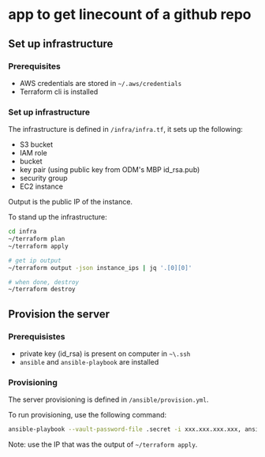 # app to get linecount of a github repo

## Set up infrastructure

### Prerequisites

+ AWS credentials are stored in `~/.aws/credentials`
+ Terraform cli is installed 

### Set up infrastructure

The infrastructure is defined in `/infra/infra.tf`, it sets up the following:

+ S3 bucket
+ IAM role
+ bucket
+ key pair (using public key from ODM's MBP id_rsa.pub)
+ security group
+ EC2 instance

Output is the public IP of the instance.

To stand up the infrastructure:
```bash
cd infra
~/terraform plan
~/terraform apply

# get ip output
~/terraform output -json instance_ips | jq '.[0][0]'

# when done, destroy
~/terraform destroy
```

## Provision the server

### Prerequisistes

+ private key (id_rsa) is present on computer in `~\.ssh`
+ `ansible` and `ansible-playbook` are installed

### Provisioning

The server provisioning is defined in `/ansible/provision.yml`.

To run provisioning, use the following command:
```bash
ansible-playbook --vault-password-file .secret -i xxx.xxx.xxx.xxx, ansible/provision.yml
```
Note: use the IP that was the output of  `~/terraform apply`.